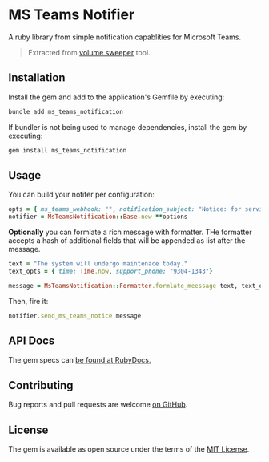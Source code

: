 # MS Teams Notifier

A ruby library from simple notification capablities for Microsoft Teams.

> Extracted from [volume sweeper](https://github.com/abarrak/volume_sweeper/blob/main/lib/volume_sweeper) tool.

## Installation

Install the gem and add to the application's Gemfile by executing:

```bash
bundle add ms_teams_notification
```

If bundler is not being used to manage dependencies, install the gem by executing:

```bash
gem install ms_teams_notification
```

## Usage

You can build your notifer per configuration:

```ruby
opts = { ms_teams_webhook: "", notification_subject: "Notice: for service maintenance" }
notifier = MsTeamsNotification::Base.new **options
```

**Optionally** you can formlate a rich message with formatter.
THe formatter accepts a hash of additional fields that will be appended as list after the message.

```ruby
text = "The system will undergo maintenace today."
text_opts = { time: Time.now, support_phone: "9304-1343"}

message = MsTeamsNotification::Formatter.formlate_meessage text, text_opts
```

Then, fire it:

```ruby
notifier.send_ms_teams_notice message
```


## API Docs

The gem specs can [be found at RubyDocs.](https://www.rubydoc.info/gems/ms_teams_notification)

## Contributing

Bug reports and pull requests are welcome [on GitHub](https://github.com/abarrak/ms_teams_notification).

## License

The gem is available as open source under the terms of the [MIT License](https://opensource.org/licenses/MIT).
